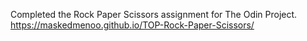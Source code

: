 Completed the Rock Paper Scissors assignment for The Odin Project.
https://maskedmenoo.github.io/TOP-Rock-Paper-Scissors/
